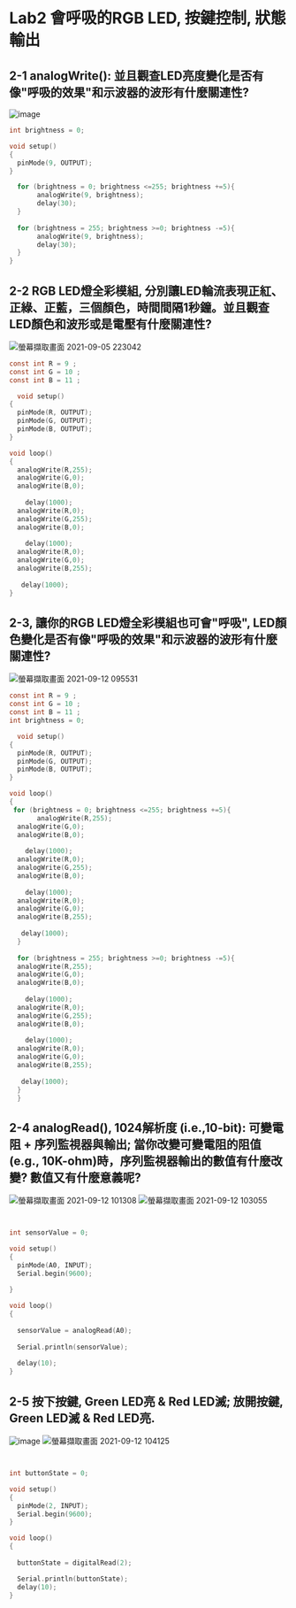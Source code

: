# Lab2 會呼吸的RGB LED,  按鍵控制, 狀態輸出

## 2-1 analogWrite(): 並且觀查LED亮度變化是否有像"呼吸的效果"和示波器的波形有什麼關連性?

![image](https://user-images.githubusercontent.com/89327102/132112778-84441431-1758-4613-841f-012d42b53cea.png)

````c
int brightness = 0;

void setup()
{
  pinMode(9, OUTPUT);
}

  for (brightness = 0; brightness <=255; brightness +=5){
       analogWrite(9, brightness);
       delay(30); 
  }    
  
  for (brightness = 255; brightness >=0; brightness -=5){
       analogWrite(9, brightness);
       delay(30); 
  }
}
````
## 2-2 RGB LED燈全彩模組, 分別讓LED輪流表現正紅、正綠、正藍，三個顏色，時間間隔1秒鐘。並且觀查LED顏色和波形或是電壓有什麼關連性?

![螢幕擷取畫面 2021-09-05 223042](https://user-images.githubusercontent.com/89327102/132130600-05502901-eeea-49e2-808c-841dabce77f7.jpg)

````c
const int R = 9 ;
const int G = 10 ;
const int B = 11 ;

  void setup()
{
  pinMode(R, OUTPUT);
  pinMode(G, OUTPUT);
  pinMode(B, OUTPUT);
}

void loop()
{
  analogWrite(R,255);
  analogWrite(G,0);
  analogWrite(B,0);
    
    delay(1000);
  analogWrite(R,0);
  analogWrite(G,255);
  analogWrite(B,0);
    
    delay(1000); 
  analogWrite(R,0);
  analogWrite(G,0);
  analogWrite(B,255);
  
   delay(1000); 
}
````

## 2-3, 讓你的RGB LED燈全彩模組也可會"呼吸", LED顏色變化是否有像"呼吸的效果"和示波器的波形有什麼關連性?

![螢幕擷取畫面 2021-09-12 095531](https://user-images.githubusercontent.com/89327102/132968047-973ca7d8-449f-4aac-ab43-09035f634c7d.jpg)

````c
const int R = 9 ;
const int G = 10 ;
const int B = 11 ;
int brightness = 0;

  void setup()
{
  pinMode(R, OUTPUT);
  pinMode(G, OUTPUT);
  pinMode(B, OUTPUT);
}

void loop()
{
 for (brightness = 0; brightness <=255; brightness +=5){
       analogWrite(R,255);
  analogWrite(G,0);
  analogWrite(B,0);
    
    delay(1000);
  analogWrite(R,0);
  analogWrite(G,255);
  analogWrite(B,0);
    
    delay(1000); 
  analogWrite(R,0);
  analogWrite(G,0);
  analogWrite(B,255);
  
   delay(1000); 
  }    
  
  for (brightness = 255; brightness >=0; brightness -=5){
  analogWrite(R,255);
  analogWrite(G,0);
  analogWrite(B,0);
   
    delay(1000);
  analogWrite(R,0);
  analogWrite(G,255);
  analogWrite(B,0);
    
    delay(1000); 
  analogWrite(R,0);
  analogWrite(G,0);
  analogWrite(B,255);
  
   delay(1000); 
  }
  }
  ````
## 2-4 analogRead(), 1024解析度 (i.e.,10-bit): 可變電阻 + 序列監視器與輸出; 當你改變可變電阻的阻值(e.g., 10K-ohm)時，序列監視器輸出的數值有什麼改變? 數值又有什麼意義呢? 

![螢幕擷取畫面 2021-09-12 101308](https://user-images.githubusercontent.com/89327102/132969182-dc6e62d5-f8c2-4b5a-97d0-4e34babd9fda.jpg)
![螢幕擷取畫面 2021-09-12 103055](https://user-images.githubusercontent.com/89327102/132969544-e900d31d-0599-4c05-a1b3-cf855b982c22.jpg)


````c


int sensorValue = 0;

void setup()
{
  pinMode(A0, INPUT);
  Serial.begin(9600);
 
}

void loop()
{
  
  sensorValue = analogRead(A0);
 
  Serial.println(sensorValue);
 
  delay(10); 
}
````

## 2-5 按下按鍵, Green LED亮 & Red LED滅; 放開按鍵, Green LED滅 & Red LED亮.

![image](https://user-images.githubusercontent.com/89327102/132969440-a37e3d32-22f9-447e-9962-2674451ef8d3.png)
![螢幕擷取畫面 2021-09-12 104125](https://user-images.githubusercontent.com/89327102/132969676-24e1cc26-0907-41e5-97d8-ccb7439cbcb9.jpg)

````c


int buttonState = 0;

void setup()
{
  pinMode(2, INPUT);
  Serial.begin(9600);
}

void loop()
{
 
  buttonState = digitalRead(2);

  Serial.println(buttonState);
  delay(10); 
}
````
